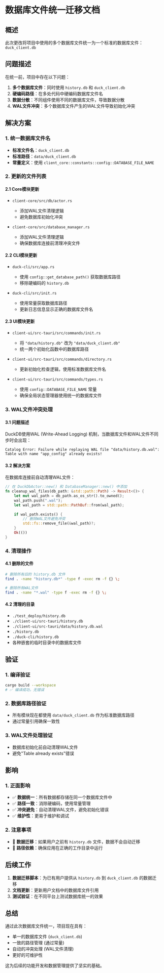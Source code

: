 # 数据库文件统一迁移文档

## 概述

此次更改将项目中使用的多个数据库文件统一为一个标准的数据库文件：`duck_client.db`

## 问题描述

在统一前，项目中存在以下问题：
1. **多个数据库文件**：同时使用 `history.db` 和 `duck_client.db`
2. **硬编码路径**：在多处代码中硬编码数据库文件名
3. **数据分散**：不同组件使用不同的数据库文件，导致数据分散
4. **WAL文件冲突**：多个数据库文件产生的WAL文件导致初始化冲突

## 解决方案

### 1. 统一数据库文件名
- **标准文件名**：`duck_client.db`
- **标准路径**：`data/duck_client.db`
- **常量定义**：使用 `client_core::constants::config::DATABASE_FILE_NAME`

### 2. 更新的文件列表

#### 2.1 Core模块更新
- `client-core/src/db/actor.rs`
  - 添加WAL文件清理逻辑
  - 避免数据库初始化冲突

- `client-core/src/database_manager.rs`
  - 添加WAL文件清理逻辑
  - 确保数据库连接前清理冲突文件

#### 2.2 CLI模块更新
- `duck-cli/src/app.rs`
  - 使用 `config::get_database_path()` 获取数据库路径
  - 移除硬编码的 `history.db`

- `duck-cli/src/init.rs`
  - 使用常量获取数据库路径
  - 更新日志信息显示正确的数据库文件名

#### 2.3 UI模块更新
- `client-ui/src-tauri/src/commands/init.rs`
  - 将 `"data/history.db"` 改为 `"data/duck_client.db"`
  - 统一两个初始化函数中的数据库路径

- `client-ui/src-tauri/src/commands/directory.rs`
  - 更新初始化检查逻辑，使用标准数据库文件名

- `client-ui/src-tauri/src/commands/types.rs`
  - 使用 `config::DATABASE_FILE_NAME` 常量
  - 确保全局状态管理器使用统一的数据库文件

### 3. WAL文件冲突处理

#### 3.1 问题描述
DuckDB使用WAL (Write-Ahead Logging) 机制，当数据库文件和WAL文件不同步时会出现：
```
Catalog Error: Failure while replaying WAL file "data/history.db.wal": 
Table with name "app_config" already exists!
```

#### 3.2 解决方案
在数据库连接前自动清理WAL文件：

```rust
// 在 DuckDbActor::new() 和 DatabaseManager::new() 中添加
fn cleanup_wal_files(db_path: &std::path::Path) -> Result<()> {
    let mut wal_path = db_path.as_os_str().to_owned();
    wal_path.push(".wal");
    let wal_path = std::path::PathBuf::from(wal_path);
    
    if wal_path.exists() {
        // 删除WAL文件避免冲突
        std::fs::remove_file(&wal_path)?;
    }
    Ok(())
}
```

### 4. 清理操作

#### 4.1 删除的文件
```bash
# 删除所有旧的 history.db 文件
find . -name "history.db*" -type f -exec rm -f {} \;

# 删除所有WAL文件
find . -name "*.wal" -type f -exec rm -f {} \;
```

#### 4.2 清理的目录
- `./test_deploy/history.db`
- `./client-ui/src-tauri/history.db`
- `./client-ui/src-tauri/data/history.db.wal`
- `./history.db`
- `./duck-cli/history.db`
- 各种嵌套的临时目录中的数据库文件

## 验证

### 1. 编译验证
```bash
cargo build --workspace
# ✅ 编译成功，无错误
```

### 2. 数据库路径验证
- 所有模块现在都使用 `data/duck_client.db` 作为标准数据库路径
- 通过常量引用确保一致性

### 3. WAL文件处理验证
- 数据库初始化前自动清理WAL文件
- 避免"Table already exists"错误

## 影响

### 1. 正面影响
- ✅ **数据统一**：所有数据都存储在同一个数据库文件中
- ✅ **路径一致**：消除硬编码，使用常量管理
- ✅ **冲突避免**：自动清理WAL文件，避免初始化错误
- ✅ **维护性**：更易于维护和调试

### 2. 注意事项
- 🔄 **数据迁移**：如果用户之前有 `history.db` 文件，数据不会自动迁移
- 📁 **路径依赖**：确保应用在正确的工作目录中运行

## 后续工作

1. **数据迁移脚本**：为已有用户提供从 `history.db` 到 `duck_client.db` 的数据迁移
2. **文档更新**：更新用户文档中的数据库文件引用
3. **测试验证**：在不同平台上测试数据库统一的效果

## 总结

通过此次数据库文件统一，项目现在具有：
- 单一的数据库文件 (`duck_client.db`)
- 一致的路径管理 (通过常量)
- 自动的冲突处理 (WAL文件清理)
- 更好的可维护性

这为后续的功能开发和数据管理提供了坚实的基础。 